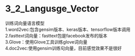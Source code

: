 # 3_2_Langusge_Vector
训练词向量语言模型  
1.word2vec:包含gensim版本、keras版本、tensorflow版本调用  
2.fasttext词向量：fasttext包是facebook发布的版本  
3.Glove：使用Glove工具训练glove词向量  
4.doc2vec:使用gensim训练句向量，目前感觉效果不是很好  

